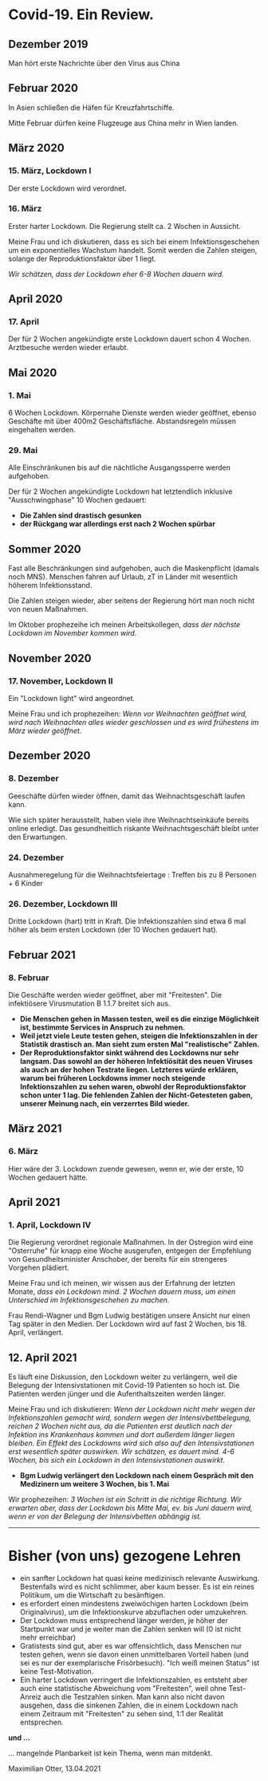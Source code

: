 # Covid-19. Ein Review.

## Dezember 2019

Man hört erste Nachrichte über den Virus aus China

## Februar 2020

In Asien schließen die Häfen für Kreuzfahrtschiffe.

Mitte Februar dürfen keine Flugzeuge aus China mehr in Wien landen.

## März 2020

### 15. März, Lockdown I

Der erste Lockdown wird verordnet.

### 16. März

Erster harter Lockdown. Die Regierung stellt ca. 2 Wochen in Aussicht.

Meine Frau und ich diskutieren, dass es sich bei einem Infektionsgeschehen um ein exponentielles Wachstum handelt. Somit werden die Zahlen steigen, solange der Reproduktionsfaktor über 1 liegt.

*Wir schätzen, dass der Lockdown eher 6-8 Wochen dauern wird.*

## April 2020

### 17. April

Der für 2 Wochen angekündigte erste Lockdown dauert schon 4 Wochen. Arztbesuche werden wieder erlaubt.

## Mai 2020

### 1. Mai

6 Wochen Lockdown. Körpernahe Dienste werden wieder geöffnet, ebenso Geschäfte mit über 400m2 Geschäftsfläche. Abstandsregeln müssen eingehalten werden.

### 29. Mai

Alle Einschränkunen bis auf die nächtliche Ausgangssperre werden aufgehoben.

Der für 2 Wochen angekündigte Lockdown hat letztendlich inklusive "Ausschwingphase" 10 Wochen gedauert:

* **Die Zahlen sind drastisch gesunken**
* **der Rückgang war allerdings erst nach 2 Wochen spürbar**

## Sommer 2020

Fast alle Beschränkungen sind aufgehoben, auch die Maskenpflicht (damals noch MNS). Menschen fahren auf Urlaub, zT in Länder mit wesentlich höherem Infektionsstand.

Die Zahlen steigen wieder, aber seitens der Regierung hört man noch nicht von neuen Maßnahmen.

Im Oktober prophezeihe ich meinen Arbeitskollegen, *dass der nächste Lockdown im November kommen wird.*

## November 2020

### 17. November, Lockdown II

Ein "Lockdown light" wird angeordnet.

Meine Frau und ich prophezeihen: *Wenn vor Weihnachten geöffnet wird, wird nach Weihnachten alles wieder geschlossen und es wird frühestens im März wieder geöffnet.*

## Dezember 2020

### 8. Dezember

Geeschäfte dürfen wieder öffnen, damit das Weihnachtsgeschäft laufen kann.

Wie sich später herausstellt, haben viele ihre Weihnachtseinkäufe bereits online erledigt. Das gesundheitlich riskante Weihnachtsgeschäft bleibt unter den Erwartungen.

### 24. Dezember

Ausnahmeregelung für die Weihnachtsfeiertage : Treffen bis zu 8 Personen + 6 Kinder

### 26. Dezember, Lockdown III

Dritte Lockdown (hart) tritt in Kraft. Die Infektionszahlen sind etwa 6 mal höher als beim ersten Lockdown (der 10 Wochen gedauert hat).

## Februar 2021

### 8. Februar

Die Geschäfte werden wieder geöffnet, aber mit "Freitesten". Die infektiösere Virusmutation B 1.1.7 breitet sich aus.

* **Die Menschen gehen in Massen testen, weil es die einzige Möglichkeit ist, bestimmte Services in Anspruch zu nehmen.**
* **Weil jetzt viele Leute testen gehen, steigen die Infektionszahlen in der Statistik drastisch an. Man sieht zum ersten Mal "realistische" Zahlen.**
* **Der Reproduktionsfaktor sinkt während des Lockdowns nur sehr langsam. Das sowohl an der höheren Infektiösität des neuen Viruses als auch an der hohen Testrate liegen. Letzteres würde erklären, warum bei früheren Lockdowns immer noch steigende Infektionszahlen zu sehen waren, obwohl der Reproduktionsfaktor schon unter 1 lag. Die fehlenden Zahlen der Nicht-Getesteten gaben, unserer Meinung nach, ein verzerrtes Bild wieder.**

## März 2021

### 6. März

Hier wäre der 3. Lockdown zuende gewesen, wenn er, wie der erste, 10 Wochen gedauert hätte.

## April 2021

### 1. April, Lockdown IV

Die Regierung verordnet regionale Maßnahmen. In der Ostregion wird eine "Osterruhe" für knapp eine Woche ausgerufen, entgegen der Empfehlung von Gesundheitsminister Anschober, der bereits für ein strengeres Vorgehen plädiert.

Meine Frau und ich meinen, wir wissen aus der Erfahrung der letzten Monate, *dass ein Lockdown mind. 2 Wochen dauern muss, um einen Unterschied im Infektionsgeschehen zu machen.*

Frau Rendi-Wagner und Bgm Ludwig bestätigen unsere Ansicht nur einen Tag später in den Medien. Der Lockdown wird auf fast 2 Wochen, bis 18. April, verlängert.

## 12. April 2021

Es läuft eine Diskussion, den Lockdown weiter zu verlängern, weil die Belegung der Intensivstationen mit Covid-19 Patienten so hoch ist. Die Patienten werden jünger und die Aufenthaltszeiten werden länger.

Meine Frau und ich diskutieren: *Wenn der Lockdown nicht mehr wegen der Infektionszahlen gemacht wird, sondern wegen der Intensivbettbelegung, reichen 2 Wochen nicht aus, da die Patienten erst deutlich nach der Infektion ins Krankenhaus kommen und dort außerdem länger liegen bleiben. Ein Effekt des Lockdowns wird sich also auf den Intensivstationen erst wesentlich später auswirken. Wir schätzen, es dauert mind. 4-6 Wochen, bis sich ein Lockdown in den Intensivstationen auswirkt.*

* **Bgm Ludwig verlängert den Lockdown nach einem Gespräch mit den Medizinern um weitere 3 Wochen, bis 1. Mai**

Wir prophezeihen: *3 Wochen ist ein Schritt in die richtige Richtung. Wir erwarten aber, dass der Lockdown bis Mitte Mai, ev. bis Juni dauern wird, wenn er von der Belegung der Intensivbetten abhängig ist.*



---



# Bisher (von uns) gezogene Lehren

* ein sanfter Lockdown hat quasi keine medizinisch relevante Auswirkung. Bestenfalls wird es nicht schlimmer, aber kaum besser. Es ist ein reines Politikum, um die Wirtschaft zu besänftigen.
* es erfordert einen mindestens zweiwöchigen harten Lockdown (beim Originalvirus), um die Infektionskurve abzuflachen oder umzukehren.
* Der Lockdown muss entsprechend länger werden, je höher der Startpunkt war und je weiter man die Zahlen senken will (0 ist nicht mehr erreichbar)
* Gratistests sind gut, aber es war offensichtlich, dass Menschen nur testen gehen, wenn sie davon einen unmittelbaren Vorteil haben (und sei es nur der exemplarische Frisörbesuch). "Ich weiß meinen Status" ist keine Test-Motivation.
* Ein harter Lockdown verringert die Infektionszahlen, es entsteht aber auch eine statistische Abweichung vom "Freitesten", weil ohne Test-Anreiz auch die Testzahlen sinken. Man kann also nicht davon ausgehen, dass die sinkenen Zahlen, die in einem Lockdown nach einem Zeitraum mit "Freitesten" zu sehen sind, 1:1 der Realität entsprechen.

**und ...**

... mangelnde Planbarkeit ist kein Thema, wenn man mitdenkt.





Maximilian Otter, 13.04.2021
